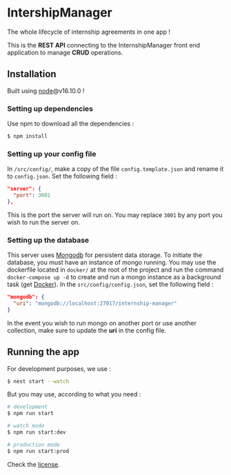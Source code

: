 # IntershipManager
The whole lifecycle of internship agreements in one app !

This is the **REST API** connecting to the InternshipManager front end application to manage **CRUD** operations.

## Installation

Built using [node](https://nodejs.org/en/)@v16.10.0 !

### Setting up dependencies

Use npm to download all the dependencies :

```bash
$ npm install
```

### Setting up your config file

In `/src/config/`, make a copy of the file `config.template.json` and rename it to `config.json`. 
Set the following field :

```json
"server": {
  "port": 3001
},
```

This is the port the server will run on.
You may replace `3001` by any port you wish to run the server on.

### Setting up the database

This server uses [Mongodb](https://www.mongodb.com/) for persistent data storage. To initiate the database, you must have an instance of mongo running. You may use the dockerfile located in `docker/` at the root of the project and run the command `docker-compose up -d` to create and run a mongo instance as a background task (get [Docker](https://www.docker.com/)).
In the `src/config/config.json`, set the following field :

```json
"mongodb": {
  "uri": "mongodb://localhost:27017/internship-manager"
}
```

In the event you wish to run mongo on another port or use another collection, make sure to update the **uri** in the config file.

## Running the app

For development purposes, we use :

```bash
$ nest start --watch
```

But you may use, according to what you need :

```bash
# development
$ npm run start

# watch mode
$ npm run start:dev

# production mode
$ npm run start:prod
```

Check the [license](LICENSE).
